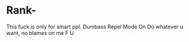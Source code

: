 # Rank-
This fuck is only for smart ppl.
Dumbass Repel Mode On
Do whatever u want, no blames on me
F U
